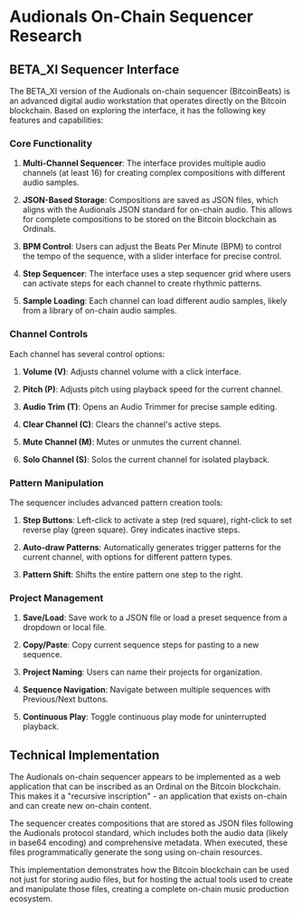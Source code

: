 # Audionals On-Chain Sequencer Research

## BETA_XI Sequencer Interface

The BETA_XI version of the Audionals on-chain sequencer (BitcoinBeats) is an advanced digital audio workstation that operates directly on the Bitcoin blockchain. Based on exploring the interface, it has the following key features and capabilities:

### Core Functionality

1. **Multi-Channel Sequencer**: The interface provides multiple audio channels (at least 16) for creating complex compositions with different audio samples.

2. **JSON-Based Storage**: Compositions are saved as JSON files, which aligns with the Audionals JSON standard for on-chain audio. This allows for complete compositions to be stored on the Bitcoin blockchain as Ordinals.

3. **BPM Control**: Users can adjust the Beats Per Minute (BPM) to control the tempo of the sequence, with a slider interface for precise control.

4. **Step Sequencer**: The interface uses a step sequencer grid where users can activate steps for each channel to create rhythmic patterns.

5. **Sample Loading**: Each channel can load different audio samples, likely from a library of on-chain audio samples.

### Channel Controls

Each channel has several control options:

1. **Volume (V)**: Adjusts channel volume with a click interface.

2. **Pitch (P)**: Adjusts pitch using playback speed for the current channel.

3. **Audio Trim (T)**: Opens an Audio Trimmer for precise sample editing.

4. **Clear Channel (C)**: Clears the channel's active steps.

5. **Mute Channel (M)**: Mutes or unmutes the current channel.

6. **Solo Channel (S)**: Solos the current channel for isolated playback.

### Pattern Manipulation

The sequencer includes advanced pattern creation tools:

1. **Step Buttons**: Left-click to activate a step (red square), right-click to set reverse play (green square). Grey indicates inactive steps.

2. **Auto-draw Patterns**: Automatically generates trigger patterns for the current channel, with options for different pattern types.

3. **Pattern Shift**: Shifts the entire pattern one step to the right.

### Project Management

1. **Save/Load**: Save work to a JSON file or load a preset sequence from a dropdown or local file.

2. **Copy/Paste**: Copy current sequence steps for pasting to a new sequence.

3. **Project Naming**: Users can name their projects for organization.

4. **Sequence Navigation**: Navigate between multiple sequences with Previous/Next buttons.

5. **Continuous Play**: Toggle continuous play mode for uninterrupted playback.

## Technical Implementation

The Audionals on-chain sequencer appears to be implemented as a web application that can be inscribed as an Ordinal on the Bitcoin blockchain. This makes it a "recursive inscription" - an application that exists on-chain and can create new on-chain content.

The sequencer creates compositions that are stored as JSON files following the Audionals protocol standard, which includes both the audio data (likely in base64 encoding) and comprehensive metadata. When executed, these files programmatically generate the song using on-chain resources.

This implementation demonstrates how the Bitcoin blockchain can be used not just for storing audio files, but for hosting the actual tools used to create and manipulate those files, creating a complete on-chain music production ecosystem.
